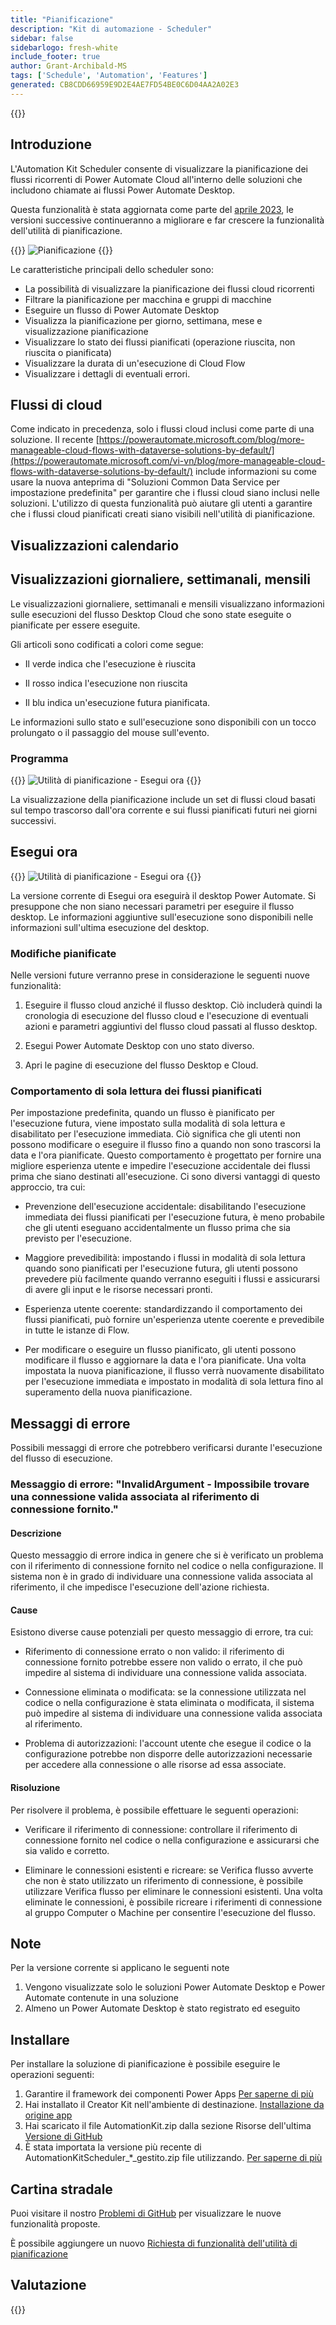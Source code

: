 ```yaml
---
title: "Pianificazione"
description: "Kit di automazione - Scheduler"
sidebar: false
sidebarlogo: fresh-white
include_footer: true
author: Grant-Archibald-MS
tags: ['Schedule', 'Automation', 'Features']
generated: CB8CDD66959E9D2E4AE7FD54BE0C6D04AA2A02E3
---
```


{{<toc>}}

## Introduzione

L'Automation Kit Scheduler consente di visualizzare la pianificazione dei flussi ricorrenti di Power Automate Cloud all'interno delle soluzioni che includono chiamate ai flussi Power Automate Desktop.

Questa funzionalità è stata aggiornata come parte del [aprile 2023](/it/releases/march-2023), le versioni successive continueranno a migliorare e far crescere la funzionalità dell'utilità di pianificazione.

{{<border>}}
![Pianificazione](/images/schedule.png)
{{</border>}}

Le caratteristiche principali dello scheduler sono:

- La possibilità di visualizzare la pianificazione dei flussi cloud ricorrenti
- Filtrare la pianificazione per macchina e gruppi di macchine
- Eseguire un flusso di Power Automate Desktop
- Visualizza la pianificazione per giorno, settimana, mese e visualizzazione pianificazione
- Visualizzare lo stato dei flussi pianificati (operazione riuscita, non riuscita o pianificata)
- Visualizzare la durata di un'esecuzione di Cloud Flow
- Visualizzare i dettagli di eventuali errori.

## Flussi di cloud

Come indicato in precedenza, solo i flussi cloud inclusi come parte di una soluzione. Il recente [https://powerautomate.microsoft.com/blog/more-manageable-cloud-flows-with-dataverse-solutions-by-default/](https://powerautomate.microsoft.com/vi-vn/blog/more-manageable-cloud-flows-with-dataverse-solutions-by-default/) include informazioni su come usare la nuova anteprima di "Soluzioni Common Data Service per impostazione predefinita" per garantire che i flussi cloud siano inclusi nelle soluzioni. L'utilizzo di questa funzionalità può aiutare gli utenti a garantire che i flussi cloud pianificati creati siano visibili nell'utilità di pianificazione.

## Visualizzazioni calendario

## Visualizzazioni giornaliere, settimanali, mensili

Le visualizzazioni giornaliere, settimanali e mensili visualizzano informazioni sulle esecuzioni del flusso Desktop Cloud che sono state eseguite o pianificate per essere eseguite.

Gli articoli sono codificati a colori come segue:

- Il verde indica che l'esecuzione è riuscita

- Il rosso indica l'esecuzione non riuscita

- Il blu indica un'esecuzione futura pianificata.

Le informazioni sullo stato e sull'esecuzione sono disponibili con un tocco prolungato o il passaggio del mouse sull'evento.

### Programma

{{<border>}}
![Utilità di pianificazione - Esegui ora](/images/scheduler-schedule-view.png)
{{</border>}}

La visualizzazione della pianificazione include un set di flussi cloud basati sul tempo trascorso dall'ora corrente e sui flussi pianificati futuri nei giorni successivi.

## Esegui ora

{{<border>}}
![Utilità di pianificazione - Esegui ora](/images/scheduler-run-now.png)
{{</border>}}

La versione corrente di Esegui ora eseguirà il desktop Power Automate. Si presuppone che non siano necessari parametri per eseguire il flusso desktop. Le informazioni aggiuntive sull'esecuzione sono disponibili nelle informazioni sull'ultima esecuzione del desktop.

### Modifiche pianificate

Nelle versioni future verranno prese in considerazione le seguenti nuove funzionalità:

1. Eseguire il flusso cloud anziché il flusso desktop. Ciò includerà quindi la cronologia di esecuzione del flusso cloud e l'esecuzione di eventuali azioni e parametri aggiuntivi del flusso cloud passati al flusso desktop.

2. Esegui Power Automate Desktop con uno stato diverso.

3. Apri le pagine di esecuzione del flusso Desktop e Cloud.

### Comportamento di sola lettura dei flussi pianificati

Per impostazione predefinita, quando un flusso è pianificato per l'esecuzione futura, viene impostato sulla modalità di sola lettura e disabilitato per l'esecuzione immediata. Ciò significa che gli utenti non possono modificare o eseguire il flusso fino a quando non sono trascorsi la data e l'ora pianificate. Questo comportamento è progettato per fornire una migliore esperienza utente e impedire l'esecuzione accidentale dei flussi prima che siano destinati all'esecuzione.
Ci sono diversi vantaggi di questo approccio, tra cui:

- Prevenzione dell'esecuzione accidentale: disabilitando l'esecuzione immediata dei flussi pianificati per l'esecuzione futura, è meno probabile che gli utenti eseguano accidentalmente un flusso prima che sia previsto per l'esecuzione.

- Maggiore prevedibilità: impostando i flussi in modalità di sola lettura quando sono pianificati per l'esecuzione futura, gli utenti possono prevedere più facilmente quando verranno eseguiti i flussi e assicurarsi di avere gli input e le risorse necessari pronti.

- Esperienza utente coerente: standardizzando il comportamento dei flussi pianificati, può fornire un'esperienza utente coerente e prevedibile in tutte le istanze di Flow.

- Per modificare o eseguire un flusso pianificato, gli utenti possono modificare il flusso e aggiornare la data e l'ora pianificate. Una volta impostata la nuova pianificazione, il flusso verrà nuovamente disabilitato per l'esecuzione immediata e impostato in modalità di sola lettura fino al superamento della nuova pianificazione.

## Messaggi di errore

Possibili messaggi di errore che potrebbero verificarsi durante l'esecuzione del flusso di esecuzione.

### Messaggio di errore: "InvalidArgument - Impossibile trovare una connessione valida associata al riferimento di connessione fornito."

#### Descrizione

Questo messaggio di errore indica in genere che si è verificato un problema con il riferimento di connessione fornito nel codice o nella configurazione. Il sistema non è in grado di individuare una connessione valida associata al riferimento, il che impedisce l'esecuzione dell'azione richiesta.

#### Cause

Esistono diverse cause potenziali per questo messaggio di errore, tra cui:

- Riferimento di connessione errato o non valido: il riferimento di connessione fornito potrebbe essere non valido o errato, il che può impedire al sistema di individuare una connessione valida associata.

- Connessione eliminata o modificata: se la connessione utilizzata nel codice o nella configurazione è stata eliminata o modificata, il sistema può impedire al sistema di individuare una connessione valida associata al riferimento.

- Problema di autorizzazioni: l'account utente che esegue il codice o la configurazione potrebbe non disporre delle autorizzazioni necessarie per accedere alla connessione o alle risorse ad essa associate.

#### Risoluzione

Per risolvere il problema, è possibile effettuare le seguenti operazioni:

- Verificare il riferimento di connessione: controllare il riferimento di connessione fornito nel codice o nella configurazione e assicurarsi che sia valido e corretto.

- Eliminare le connessioni esistenti e ricreare: se Verifica flusso avverte che non è stato utilizzato un riferimento di connessione, è possibile utilizzare Verifica flusso per eliminare le connessioni esistenti. Una volta eliminate le connessioni, è possibile ricreare i riferimenti di connessione al gruppo Computer o Machine per consentire l'esecuzione del flusso.

## Note

Per la versione corrente si applicano le seguenti note

1. Vengono visualizzate solo le soluzioni Power Automate Desktop e Power Automate contenute in una soluzione
1. Almeno un Power Automate Desktop è stato registrato ed eseguito

## Installare

Per installare la soluzione di pianificazione è possibile eseguire le operazioni seguenti:

1. Garantire il framework dei componenti Power Apps <a href="https://learn.microsoft.com/en-us/power-apps/developer/component-framework/component-framework-for-canvas-apps#enable-the-power-apps-component-framework-feature" target="_blank">Per saperne di più</a>
1. Hai installato il Creator Kit nell'ambiente di destinazione. <a href="https://appsource.microsoft.com/en-us/product/dynamics-365/microsoftpowercatarch.creatorkit1" target="_blank">Installazione da origine app</a>
1. Hai scaricato il file AutomationKit.zip dalla sezione Risorse dell'ultima <a href="https://github.com/microsoft/powercat-automation-kit/releases" target="_blank">Versione di GitHub</a>
1. È stata importata la versione più recente di AutomationKitScheduler_*_gestito.zip file utilizzando. <a href='https://learn.microsoft.com/en-us/power-apps/maker/data-platform/import-update-export-solutions' target="_blank">Per saperne di più</a>

## Cartina stradale

Puoi visitare il nostro <a href="https://github.com/microsoft/powercat-automation-kit/issues?q=is%3Aissue+is%3Aopen+label%3Ascheduler" target="_blank">Problemi di GitHub</a> per visualizzare le nuove funzionalità proposte.

È possibile aggiungere un nuovo <a href="https://github.com/microsoft/powercat-automation-kit/issues/new?assignees=&labels=automation-kit%2Cenhancement%2Cscheduler&template=2-automation-kit-feature.yml&title=%5BAutomation+Kit+-+Feature%5D%3A+FEATURE+TITLE" target="_blank">Richiesta di funzionalità dell'utilità di pianificazione</a>

## Valutazione

{{<questions name="/content/it/features/scheduler.json" completed="Grazie per aver fornito feedback" showNavigationButtons="false" locale="it">}}
